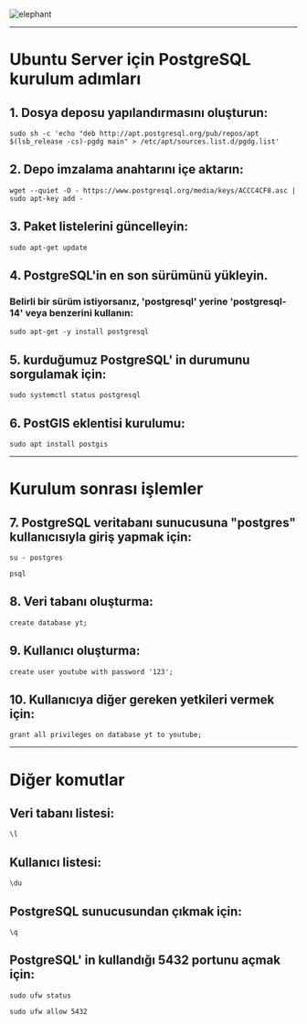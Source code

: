 ![elephant](https://github.com/bugrazen/postgresql/assets/95212909/09575a66-8246-4ce5-bcc5-a534ee1cb55b)

---

# Ubuntu Server için PostgreSQL kurulum adımları
## 1. Dosya deposu yapılandırmasını oluşturun:
```
sudo sh -c 'echo "deb http://apt.postgresql.org/pub/repos/apt $(lsb_release -cs)-pgdg main" > /etc/apt/sources.list.d/pgdg.list'
```

## 2. Depo imzalama anahtarını içe aktarın:
```
wget --quiet -O - https://www.postgresql.org/media/keys/ACCC4CF8.asc | sudo apt-key add -
```

## 3. Paket listelerini güncelleyin:
```
sudo apt-get update
```

## 4. PostgreSQL'in en son sürümünü yükleyin.
### Belirli bir sürüm istiyorsanız, 'postgresql' yerine 'postgresql-14' veya benzerini kullanın:
```
sudo apt-get -y install postgresql
```

## 5. kurduğumuz PostgreSQL' in durumunu sorgulamak için:
```
sudo systemctl status postgresql
```

## 6. PostGIS eklentisi kurulumu:
```
sudo apt install postgis
```

---

# Kurulum sonrası işlemler

## 7. PostgreSQL veritabanı sunucusuna "postgres" kullanıcısıyla giriş yapmak için:
```
su - postgres
```
```
psql
```
## 8. Veri tabanı oluşturma:
```
create database yt;
```
## 9. Kullanıcı oluşturma:
```
create user youtube with password '123';
```
## 10. Kullanıcıya diğer gereken yetkileri vermek için:
```
grant all privileges on database yt to youtube;
```
---
# Diğer komutlar
## Veri tabanı listesi:
```
\l
```
## Kullanıcı listesi:
```
\du
```
## PostgreSQL sunucusundan çıkmak için:
```
\q
```
## PostgreSQL' in kullandığı 5432 portunu açmak için:
```
sudo ufw status
```
```
sudo ufw allow 5432
